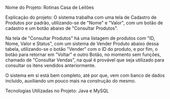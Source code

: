Nome do Projeto: Rotinas Casa de Leilões

Explicação do projeto: O sistema trabalha com uma tela de Cadastro de Produtos por padrão, utilizando-se de "Nome" e "Valor", com um botão de cadastro e um botão abaixo de "Consultar Produtos".

Na tela de "Consultar Produtos" há uma listagem de produtos com "ID, Nome, Valor e Status", com um sistema de Vender Produto abaixo dessa tabela, utilizando-se o botão "Vender" com o ID do produto, e por fim, o botão para retornar em "Voltar" e outro Botão, no momento sem funções, chamado de "Consultar Vendas", na qual é provável que seja utilizado para consultar os itens vendidos anteriormente.

O sistema em si está bem completo, até por que, vem com banco de dados incluido, auxiliando um pouco mais na construção do mesmo.

Tecnologias Utilizadas no Projeto: Java e MySQL
